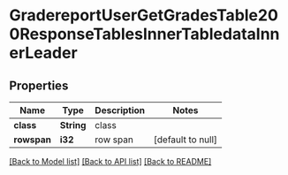 # GradereportUserGetGradesTable200ResponseTablesInnerTabledataInnerLeader

## Properties

Name | Type | Description | Notes
------------ | ------------- | ------------- | -------------
**class** | **String** | class | 
**rowspan** | **i32** | row span | [default to null]

[[Back to Model list]](../README.md#documentation-for-models) [[Back to API list]](../README.md#documentation-for-api-endpoints) [[Back to README]](../README.md)


